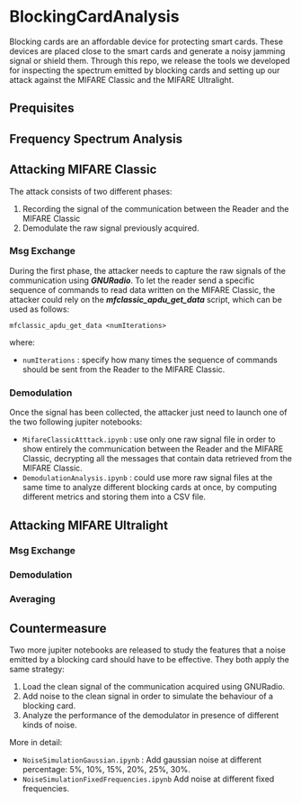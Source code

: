 # BlockingCardAnalysis

Blocking cards are an affordable device for protecting smart cards. These devices are placed close to the smart cards and generate a noisy jamming signal or shield them.
Through this repo, we release the tools we developed for inspecting the spectrum emitted by blocking cards and setting up our attack against the MIFARE Classic and the MIFARE Ultralight.

## Prequisites

## Frequency Spectrum Analysis

## Attacking MIFARE Classic
The attack consists of two different phases: 
1. Recording the signal of the communication between the Reader and the MIFARE Classic
1. Demodulate the raw signal previously acquired.

### Msg Exchange
During the first phase, the attacker needs to capture the raw signals of the communication using ***GNURadio***. To let the reader send a specific sequence of commands to read data written on the MIFARE Classic, the attacker could rely on the ***mfclassic_apdu_get_data*** script, which can be used as follows:

```
mfclassic_apdu_get_data <numIterations>
```

where:

* `numIterations` : specify how many times the sequence of commands should be sent from the Reader to the MIFARE Classic.

### Demodulation
Once the signal has been collected, the attacker just need to launch one of the two following jupiter notebooks:
* `MifareClassicAtttack.ipynb` : use only one raw signal file in order to show entirely the communication between the Reader and the MIFARE Classic, decrypting all the messages that contain data retrieved from the MIFARE Classic.
* `DemodulationAnalysis.ipynb` : could use more raw signal files at the same time to analyze different blocking cards at once, by computing different metrics and storing them into a CSV file.

## Attacking MIFARE Ultralight

### Msg Exchange

### Demodulation

### Averaging

## Countermeasure
Two more jupiter notebooks are released to study the features that a noise emitted by a blocking card should have to be effective.
They both apply the same strategy:
1. Load the clean signal of the communication acquired using GNURadio.
1. Add noise to the clean signal in order to simulate the behaviour of a blocking card.
1. Analyze the performance of the demodulator in presence of different kinds of noise.

More in detail:
* `NoiseSimulationGaussian.ipynb` : Add gaussian noise at different percentage: 5%, 10%, 15%, 20%, 25%, 30%.
* `NoiseSimulationFixedFrequencies.ipynb` Add noise at different fixed frequencies.


